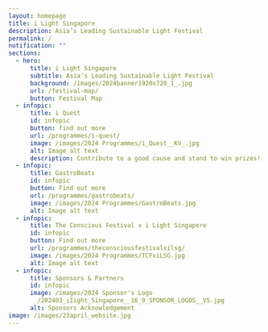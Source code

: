 ```yaml
---
layout: homepage
title: i Light Singapore
description: Asia’s Leading Sustainable Light Festival
permalink: /
notification: ""
sections:
  - hero:
      title: i Light Singapore
      subtitle: Asia’s Leading Sustainable Light Festival
      background: /images/2024banner1920x720_1_.jpg
      url: /festival-map/
      button: Festival Map
  - infopic:
      title: i Quest
      id: infopic
      button: find out more
      url: /programmes/i-quest/
      image: /images/2024 Programmes/i_Quest__KV_.jpg
      alt: Image alt text
      description: Contribute to a good cause and stand to win prizes!
  - infopic:
      title: GastroBeats
      id: infopic
      button: Find out more
      url: /programmes/gastrobeats/
      image: /images/2024 Programmes/GastroBeats.jpg
      alt: Image alt text
  - infopic:
      title: The Conscious Festival x i Light Singapore
      id: infopic
      button: Find out more
      url: /programmes/theconsciousfestivalxilsg/
      image: /images/2024 Programmes/TCFxiLSG.jpg
      alt: Image alt text
  - infopic:
      title: Sponsors & Partners
      id: infopic
      image: /images/2024 Sponsor's Logo
        /202403_iIight_Singapore__16_9_SPONSOR_LOGOS__V5.jpg
      alt: Sponsors Acknowledgement
image: /images/23april_website.jpg
---
```


